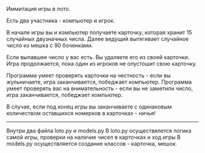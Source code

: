 Иммитация игры в лото.

Есть два участника - компьютер и игрок.

В начале игры вы и компьютер получаете карточку, которая хранит 15 случайных двузначных числа.
Далее ведущий вытягивает случайное число из мешка с 90 боченками.

Если выпавшее число у вас есть. Вы удаляете его из своей карточки.
Игра продолжается, пока один из игроков не опустошит свою карточку.

Программа умеет проверять карточки на честность - если вы жульничаете, игра заканчивается, победжает компьютер.
Программа умеет проверять вас на внимательность - если вы не заметили число, игра заканчивается, победжает компьютер.

В случае, если под конец игры вы заканчиваете с одинаковым количеством оставшихся номерков в карточках - ничья!

----------------

Внутри два файла loto.py и models.py
В loto.py осуществялется логика самой игры, проверки на наличие чисел в карточках и ход игры
В models.py осуществляется создание классов - карточка, мешок.